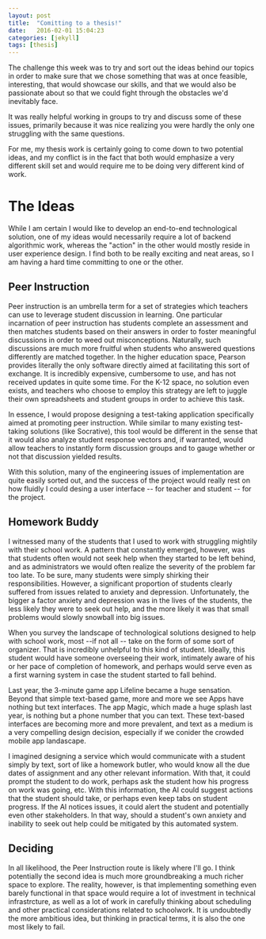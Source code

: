 ```yaml
---
layout: post
title:  "Comitting to a thesis!"
date:   2016-02-01 15:04:23
categories: [jekyll]
tags: [thesis]
---
```

The challenge this week was to try and sort out the ideas behind our topics in order to make sure that we chose something that was at once feasible, interesting, that would showcase our skills, and that we would also be passionate about so that we could fight through the obstacles we'd inevitably face.

It was really helpful working in groups to try and discuss some of these issues, primarily because it was nice realizing you were hardly the only one struggling with the same questions.

For me, my thesis work is certainly going to come down to two potential ideas, and my conflict is in the fact that both would emphasize a very different skill set and would require me to be doing very different kind of work.

The Ideas
====================


While I am certain I would like to develop an end-to-end technological solution, one of my ideas would necessarily require a lot of backend algorithmic work, whereas the "action" in the other would mostly reside in user experience design. I find both to be really exciting and neat areas, so I am having a hard time committing to one or the other.

Peer Instruction
----------------

Peer instruction is an umbrella term for a set of strategies which teachers can use to leverage student discussion in learning. One particular incarnation of peer instruction has students complete an assessment and then matches students based on their answers in order to foster meaningful discussions in order to weed out misconceptions. Naturally, such discussions are much more fruitful when students who answered questions differently are matched together. In the higher education space, Pearson provides literally the only software directly aimed at facilitating this sort of exchange. It is incredibly expensive, cumbersome to use, and has not received updates in quite some time. For the K-12 space, no solution even exists, and teachers who choose to employ this strategy are left to juggle their own spreadsheets and student groups in order to achieve this task.

In essence, I would propose designing a test-taking application specifically aimed at promoting peer instruction. While similar to many existing test-taking solutions (like Socrative), this tool would be different in the sense that it would also analyze student response vectors and, if warranted, would allow teachers to instantly form discussion groups and to gauge whether or not that discussion yielded results.

With this solution, many of the engineering issues of implementation are quite easily sorted out, and the success of the project would really rest on how fluidly I could desing a user interface -- for teacher and student -- for the project.


Homework Buddy
---------------

I witnessed many of the students that I used to work with struggling mightily with their school work. A pattern that constantly emerged, however, was that students often would not seek help when they started to be left behind, and as administrators we would often realize the severity of the problem far too late. To be sure, many students were simply shirking their responsibilities. However, a significant proportion of students clearly suffered from issues related to anxiety and depression. Unfortunately, the bigger a factor anxiety and depression was in the lives of the students, the less likely they were to seek out help, and the more likely it was that small problems would slowly snowball into big issues.

When you survey the landscape of technological solutions designed to help with school work, most --if not all -- take on the form of some sort of organizer. That is incredibly unhelpful to this kind of student. Ideally, this student would have someone overseeing their work, intimately aware of his or her pace of completion of homework, and perhaps would serve even as a first warning system in case the student started to fall behind.

Last year, the 3-minute game app Lifeline became a huge sensation. Beyond that simple text-based game, more and more we see Apps have nothing but text interfaces. The app Magic, which made a huge splash last year, is nothing but a phone number that you can text. These text-based interfaces are becoming more and more prevalent, and text as a medium is a very compelling design decision, especially if we conider the crowded mobile app landascape.

I imagined designing a service which would communicate with a student simply by text, sort of like a homework butler, who would know all the due dates of assignment and any other relevant information. With that, it could prompt the student to do work, perhaps ask the student how his progress on work was going, etc. With this information, the AI could suggest actions that the student should take, or perhaps even keep tabs on student progress. If the AI notices issues, it could alert the student and potentially even other stakeholders. In that way, should a student's own anxiety and inability to seek out help could be mitigated by this automated system.



Deciding
---------

In all likelihood, the Peer Instruction route is likely where I'll go. I think potentially the second idea is much more groundbreaking a much richer space to explore. The reality, however, is that implementing something even barely functional in that space would require a lot of investment in technical infrastrcture, as well as a lot of work in carefully thinking about scheduling and other practical considerations related to schoolwork. It is undoubtedly the more ambitious idea, but thinking in practical terms, it is also the one most likely to fail.




